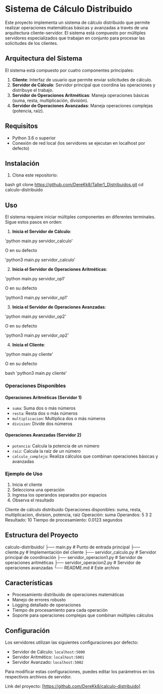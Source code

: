 # Sistema de Cálculo Distribuido

Este proyecto implementa un sistema de cálculo distribuido que permite realizar operaciones matemáticas básicas y avanzadas a través de una arquitectura cliente-servidor. El sistema está compuesto por múltiples servidores especializados que trabajan en conjunto para procesar las solicitudes de los clientes.

## Arquitectura del Sistema

El sistema está compuesto por cuatro componentes principales:

1. **Cliente**: Interfaz de usuario que permite enviar solicitudes de cálculo.
2. **Servidor de Cálculo**: Servidor principal que coordina las operaciones y distribuye el trabajo.
3. **Servidor de Operaciones Aritméticas**: Maneja operaciones básicas (suma, resta, multiplicación, división).
4. **Servidor de Operaciones Avanzadas**: Maneja operaciones complejas (potencia, raíz).

## Requisitos

- Python 3.6 o superior
- Conexión de red local (los servidores se ejecutan en localhost por defecto)

## Instalación

1. Clona este repositorio:

bash
git clone https://github.com/DereKk8/Taller1_Distribuidos.git
cd calculo-distribuido

## Uso

El sistema requiere iniciar múltiples componentes en diferentes terminales. Sigue estos pasos en orden:

1. **Inicia el Servidor de Cálculo**:
   
'python main.py servidor_calculo'

O en su defecto 

'python3 main.py servidor_calculo'

2. **Inicia el Servidor de Operaciones Aritméticas**:

'python main.py servidor_op1'

O en su defecto 

'python3 main.py servidor_op1'

3. **Inicia el Servidor de Operaciones Avanzadas**:
   
'python main.py servidor_op2'

O en su defecto 

'python3 main.py servidor_op2'

4. **Inicia el Cliente**:
   
'python main.py cliente'

O en su defecto 

bash
'python3 main.py cliente'


### Operaciones Disponibles

#### Operaciones Aritméticas (Servidor 1)
- `suma`: Suma dos o más números
- `resta`: Resta dos o más números
- `multiplicacion`: Multiplica dos o más números
- `division`: Divide dos números

#### Operaciones Avanzadas (Servidor 2)
- `potencia`: Calcula la potencia de un número
- `raiz`: Calcula la raíz de un número
- `calculo_complejo`: Realiza cálculos que combinan operaciones básicas y avanzadas

### Ejemplo de Uso
1. Inicia el cliente
2. Selecciona una operación
3. Ingresa los operandos separados por espacios
4. Observa el resultado

Cliente de cálculo distribuido
Operaciones disponibles: suma, resta, multiplicacion, division, potencia, raiz
Operación: suma
Operandos: 5 3 2
Resultado: 10
Tiempo de procesamiento: 0.0123 segundos


## Estructura del Proyecto
calculo-distribuido/
├── main.py # Punto de entrada principal
├── cliente.py # Implementación del cliente
├── servidor_calculo.py # Servidor principal de coordinación
├── servidor_operacion1.py # Servidor de operaciones aritméticas
├── servidor_operacion2.py # Servidor de operaciones avanzadas
└── README.md # Este archivo


## Características

- Procesamiento distribuido de operaciones matemáticas
- Manejo de errores robusto
- Logging detallado de operaciones
- Tiempo de procesamiento para cada operación
- Soporte para operaciones complejas que combinan múltiples cálculos

## Configuración

Los servidores utilizan las siguientes configuraciones por defecto:
- Servidor de Cálculo: `localhost:5000`
- Servidor Aritmético: `localhost:5001`
- Servidor Avanzado: `localhost:5002`

Para modificar estas configuraciones, puedes editar los parámetros en los respectivos archivos de servidor.

Link del proyecto: [https://github.com/DereKk8/calculo-distribuido]

